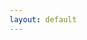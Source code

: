 ```yaml
---
layout: default
---
```

<div id = "app"></div>
<script src = "js/main_quiet.js?{{site.github.build_revision}}"></script>
